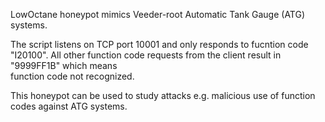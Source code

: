 LowOctane honeypot mimics Veeder-root Automatic Tank Gauge (ATG) systems. 

The script listens on TCP port 10001 and only responds to fucntion code "I20100".
All other function code requests from the client result in "9999FF1B" which means   
function code not recognized.			

This honeypot can be used to study attacks e.g. malicious use of function codes against ATG systems.
